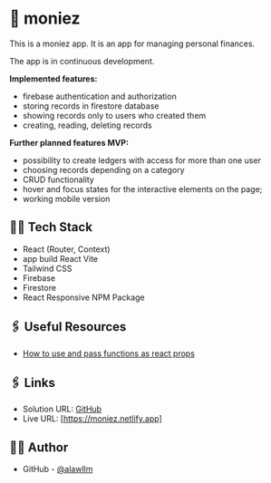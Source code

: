 # 💸 moniez

This is a moniez app.
It is an app for managing personal finances.

The app is in continuous development.

**Implemented features:**

- firebase authentication and authorization
- storing records in firestore database
- showing records only to users who created them
- creating, reading, deleting records

**Further planned features MVP:**

- possibility to create ledgers with access for more than one user
- choosing records depending on a category
- CRUD functionality
- hover and focus states for the interactive elements on the page;
- working mobile version

## 👨‍💻 Tech Stack

- React (Router, Context)
- app build React Vite
- Tailwind CSS
- Firebase
- Firestore
- React Responsive NPM Package

## 🖇️ Useful Resources

- [How to use and pass functions as react props](https://medium.com/@kkm2059/how-to-use-and-pass-functions-as-props-react-ff677f5bca0b)

## 🖇️ Links

- Solution URL: [GitHub](https://github.com/alawllm/moniez)
- Live URL: [https://moniez.netlify.app]

## 👧🏻 Author

- GitHub - [@alawllm](https://github.com/alawllm)
